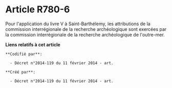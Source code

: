 # Article R780-6

Pour l'application du livre V à Saint-Barthélemy, les attributions de la commission interrégionale de la recherche
archéologique sont exercées par la commission interrégionale de la recherche archéologique de l'outre-mer.

**Liens relatifs à cet article**

	**Codifié par**:

	  - Décret n°2014-119 du 11 février 2014 - art.

	**Créé par**:

	  - Décret n°2014-119 du 11 février 2014 - art.
